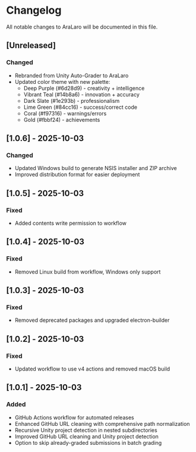 # Changelog

All notable changes to AraLaro will be documented in this file.

## [Unreleased]

### Changed
- Rebranded from Unity Auto-Grader to AraLaro
- Updated color theme with new palette:
  - Deep Purple (#6d28d9) - creativity + intelligence
  - Vibrant Teal (#14b8a6) - innovation + accuracy
  - Dark Slate (#1e293b) - professionalism
  - Lime Green (#84cc16) - success/correct code
  - Coral (#f97316) - warnings/errors
  - Gold (#fbbf24) - achievements

## [1.0.6] - 2025-10-03

### Changed
- Updated Windows build to generate NSIS installer and ZIP archive
- Improved distribution format for easier deployment

## [1.0.5] - 2025-10-03

### Fixed
- Added contents write permission to workflow

## [1.0.4] - 2025-10-03

### Fixed
- Removed Linux build from workflow, Windows only support

## [1.0.3] - 2025-10-03

### Fixed
- Removed deprecated packages and upgraded electron-builder

## [1.0.2] - 2025-10-03

### Fixed
- Updated workflow to use v4 actions and removed macOS build

## [1.0.1] - 2025-10-03

### Added
- GitHub Actions workflow for automated releases
- Enhanced GitHub URL cleaning with comprehensive path normalization
- Recursive Unity project detection in nested subdirectories
- Improved GitHub URL cleaning and Unity project detection
- Option to skip already-graded submissions in batch grading
